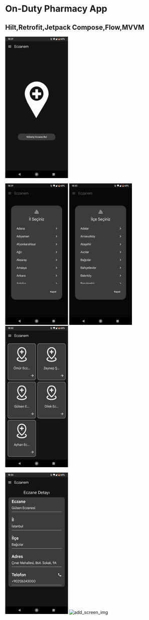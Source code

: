 # On-Duty Pharmacy App
## Hilt,Retrofit,Jetpack Compose,Flow,MVVM

<img src="https://raw.githubusercontent.com/emreyigit98/imageJson/master/pharmacyAppSS/main_screen.jpg" alt="add_screen_img" width="200" height="450"> 

<img src="https://raw.githubusercontent.com/emreyigit98/imageJson/master/pharmacyAppSS/city_screen.jpg" alt="add_screen_img" width="200" height="450"> <img src="https://raw.githubusercontent.com/emreyigit98/imageJson/master/pharmacyAppSS/86504065-4d0a-4105-a477-125656ed3f97.jpg" alt="add_screen_img" width="200" height="450"> <img src="https://github.com/emreyigit98/imageJson/blob/master/pharmacyAppSS/pharmacy_screen.jpg" alt="add_screen_img" width="200" height="450">

<img src="https://raw.githubusercontent.com/emreyigit98/imageJson/master/pharmacyAppSS/detail_screen.jpg" alt="add_screen_img" width="200" height="450"> <img src="https://github.com/emreyigit98/imageJson/blob/master/pharmacyAppSS/drawer_men%C3%BC.jpg" alt="add_screen_img" width="200" height="450">
